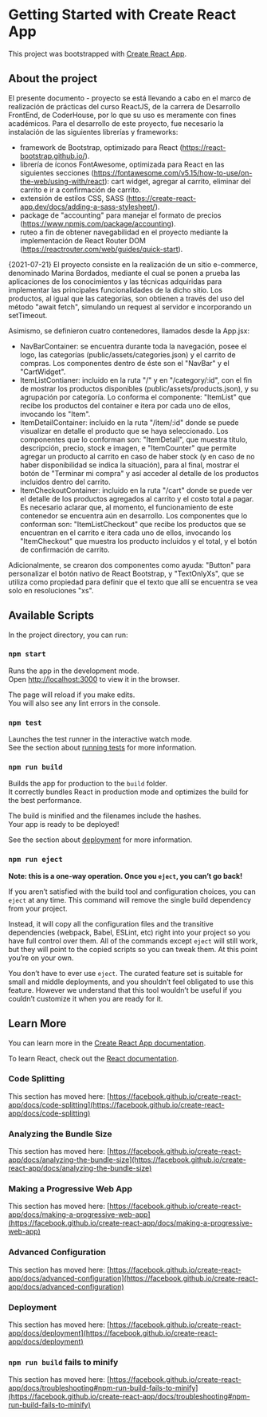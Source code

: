 # Getting Started with Create React App

This project was bootstrapped with [Create React App](https://github.com/facebook/create-react-app).

## About the project

El presente documento - proyecto se está llevando a cabo en el marco de realización de prácticas del curso ReactJS, de la carrera de Desarrollo FrontEnd, de CoderHouse, por lo que su uso es meramente con fines académicos.
Para el desarrollo de este proyecto, fue necesario la instalación de las siguientes librerías y frameworks:
- framework de Bootstrap, optimizado para React (https://react-bootstrap.github.io/).
- librería de íconos FontAwesome, optimizada para React en las siguientes secciones (https://fontawesome.com/v5.15/how-to-use/on-the-web/using-with/react): cart widget, agregar al carrito, eliminar del carrito e ir a confirmación de carrito.
- extensión de estilos CSS, SASS (https://create-react-app.dev/docs/adding-a-sass-stylesheet/).
- package de "accounting" para manejar el formato de precios (https://www.npmjs.com/package/accounting).
- ruteo a fin de obtener navegabilidad en el proyecto mediante la implementación de React Router DOM (https://reactrouter.com/web/guides/quick-start).

{2021-07-21} 
El proyecto consiste en la realización de un sitio e-commerce, denominado Marina Bordados, mediante el cual se ponen a prueba las aplicaciones de los conocimientos y las técnicas adquiridas para implementar las principales funcionalidades de la dicho sitio.
Los productos, al igual que las categorías, son obtienen a través del uso del método "await fetch", simulando un request al servidor e incorporando un setTimeout.

Asimismo, se definieron cuatro contenedores, llamados desde la App.jsx:
- NavBarContainer: se encuentra durante toda la navegación, posee el logo, las categorías (public/assets/categories.json) y el carrito de compras. Los componentes dentro de éste son el "NavBar" y el "CartWidget".
- ItemListContianer: incluido en la ruta "/" y en "/category/:id", con el fin de mostrar los productos disponibles (public/assets/products.json), y su agrupación por categoría. Lo conforma el componente: "ItemList" que recibe los productos del container e itera por cada uno de ellos, invocando los "Item".
- ItemDetailContainer: incluido en la ruta "/item/:id" donde se puede visualizar en detalle el producto que se haya seleccionado. Los componentes que lo conforman son: "ItemDetail", que muestra  título, descripción, precio, stock e imagen, e "ItemCounter" que permite agregar un producto al carrito en caso de haber stock (y en caso de no haber disponibilidad se indica la situación), para al final, mostrar el botón de "Terminar mi compra" y así acceder al detalle de los productos incluidos dentro del carrito.
- ItemCheckoutContainer: incluido en la ruta "/cart" donde se puede ver el detalle de los productos agregados al carrito y el costo total a pagar. Es necesario aclarar que, al momento, el funcionamiento de este contenedor se encuentra aún en desarrollo. Los componentes que lo conforman son: "ItemListCheckout" que recibe los productos que se encuentran en el carrito e itera cada uno de ellos, invocando los "ItemCheckout" que muestra los producto incluidos y el total, y el botón de confirmación de carrito.

Adicionalmente, se crearon dos componentes como ayuda: "Button" para personalizar el botón nativo de React Bootstrap, y "TextOnlyXs", que se utiliza como propiedad para definir que el texto que allí se encuentra se vea solo en resoluciones "xs".

## Available Scripts

In the project directory, you can run:

### `npm start`

Runs the app in the development mode.\
Open [http://localhost:3000](http://localhost:3000) to view it in the browser.

The page will reload if you make edits.\
You will also see any lint errors in the console.

### `npm test`

Launches the test runner in the interactive watch mode.\
See the section about [running tests](https://facebook.github.io/create-react-app/docs/running-tests) for more information.

### `npm run build`

Builds the app for production to the `build` folder.\
It correctly bundles React in production mode and optimizes the build for the best performance.

The build is minified and the filenames include the hashes.\
Your app is ready to be deployed!

See the section about [deployment](https://facebook.github.io/create-react-app/docs/deployment) for more information.

### `npm run eject`

**Note: this is a one-way operation. Once you `eject`, you can’t go back!**

If you aren’t satisfied with the build tool and configuration choices, you can `eject` at any time. This command will remove the single build dependency from your project.

Instead, it will copy all the configuration files and the transitive dependencies (webpack, Babel, ESLint, etc) right into your project so you have full control over them. All of the commands except `eject` will still work, but they will point to the copied scripts so you can tweak them. At this point you’re on your own.

You don’t have to ever use `eject`. The curated feature set is suitable for small and middle deployments, and you shouldn’t feel obligated to use this feature. However we understand that this tool wouldn’t be useful if you couldn’t customize it when you are ready for it.

## Learn More

You can learn more in the [Create React App documentation](https://facebook.github.io/create-react-app/docs/getting-started).

To learn React, check out the [React documentation](https://reactjs.org/).

### Code Splitting

This section has moved here: [https://facebook.github.io/create-react-app/docs/code-splitting](https://facebook.github.io/create-react-app/docs/code-splitting)

### Analyzing the Bundle Size

This section has moved here: [https://facebook.github.io/create-react-app/docs/analyzing-the-bundle-size](https://facebook.github.io/create-react-app/docs/analyzing-the-bundle-size)

### Making a Progressive Web App

This section has moved here: [https://facebook.github.io/create-react-app/docs/making-a-progressive-web-app](https://facebook.github.io/create-react-app/docs/making-a-progressive-web-app)

### Advanced Configuration

This section has moved here: [https://facebook.github.io/create-react-app/docs/advanced-configuration](https://facebook.github.io/create-react-app/docs/advanced-configuration)

### Deployment

This section has moved here: [https://facebook.github.io/create-react-app/docs/deployment](https://facebook.github.io/create-react-app/docs/deployment)

### `npm run build` fails to minify

This section has moved here: [https://facebook.github.io/create-react-app/docs/troubleshooting#npm-run-build-fails-to-minify](https://facebook.github.io/create-react-app/docs/troubleshooting#npm-run-build-fails-to-minify)
